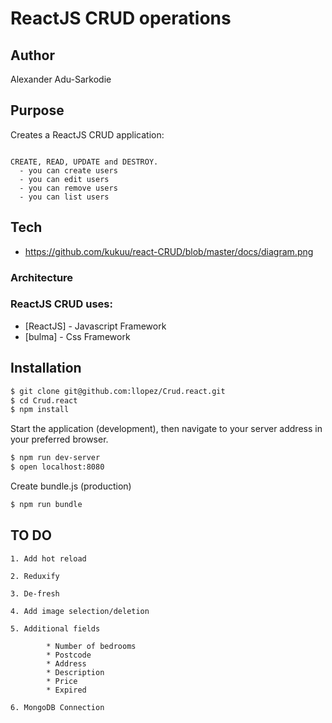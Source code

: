 # ReactJS CRUD operations

## Author
Alexander Adu-Sarkodie

## Purpose
Creates a ReactJS CRUD application:  

```

CREATE, READ, UPDATE and DESTROY.
  - you can create users
  - you can edit users
  - you can remove users
  - you can list users

  ```



## Tech

- https://github.com/kukuu/react-CRUD/blob/master/docs/diagram.png

### Architecture 

### ReactJS CRUD uses:


* [ReactJS] - Javascript Framework
* [bulma] - Css Framework

## Installation

```sh
$ git clone git@github.com:llopez/Crud.react.git
$ cd Crud.react
$ npm install
```

Start the application (development), then navigate to your server address in your preferred browser.

```sh
$ npm run dev-server
$ open localhost:8080
```

Create bundle.js (production)

```sh
$ npm run bundle
```

## TO DO

```
1. Add hot reload

2. Reduxify

3. De-fresh

4. Add image selection/deletion

5. Additional fields

		* Number of bedrooms
		* Postcode
		* Address
		* Description
		* Price
		* Expired

6. MongoDB Connection

```


